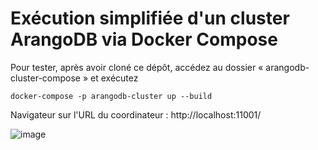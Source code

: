 # Exécution simplifiée d'un cluster ArangoDB via Docker Compose

Pour tester, après avoir cloné ce dépôt, accédez au dossier « arangodb-cluster-compose » et exécutez

```
docker-compose -p arangodb-cluster up --build
```

Navigateur sur l'URL du coordinateur : 
http://localhost:11001/

![image](https://github.com/user-attachments/assets/d7dd32bb-2b79-4537-a553-ab1b9d3930ff)
